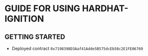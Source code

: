 # GUIDE FOR USING HARDHAT-IGNITION

## GETTING STARTED
- Deployed contract `0x7198398D3Aaf41Adde5B575dcEb58c2E1FE06769`